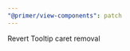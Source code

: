 ```yaml
---
"@primer/view-components": patch
---
```


Revert Tooltip caret removal

<!-- Changed components: Tooltip -->

